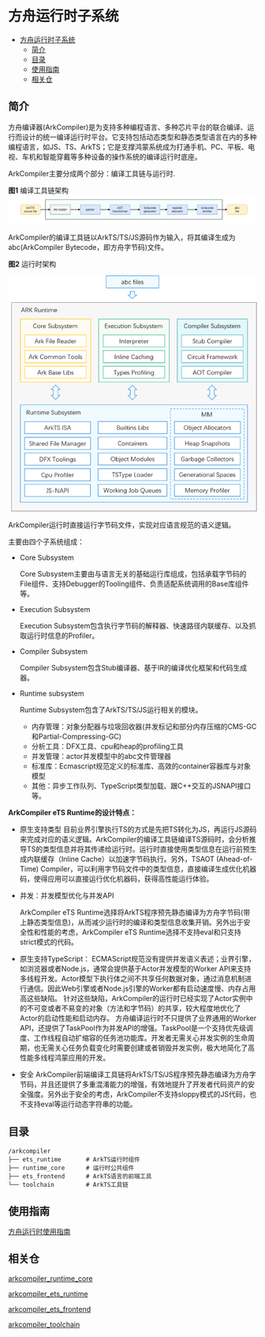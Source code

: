 # 方舟运行时子系统<a name="ZH-CN_TOPIC_0000001138852894"></a>

- [方舟运行时子系统<a name="ZH-CN_TOPIC_0000001138852894"></a>](#方舟运行时子系统)
  - [简介<a name="section11660541593"></a>](#简介)
  - [目录<a name="section161941989596"></a>](#目录)
  - [使用指南<a name="section18393638195820"></a>](#使用指南)
  - [相关仓<a name="section1371113476307"></a>](#相关仓)

## 简介<a name="section11660541593"></a>

方舟编译器\(ArkCompiler\)是为支持多种编程语言、多种芯片平台的联合编译、运行而设计的统一编译运行时平台。它支持包括动态类型和静态类型语言在内的多种编程语言，如JS、TS、ArkTS；它是支撑鸿蒙系统成为打通手机、PC、平板、电视、车机和智能穿戴等多种设备的操作系统的编译运行时底座。

ArkCompiler主要分成两个部分：编译工具链与运行时.

**图1** 编译工具链架构
![](figures/zh-cn_image_ark_frontend.png)

ArkCompiler的编译工具链以ArkTS/TS/JS源码作为输入，将其编译生成为abc(ArkCompiler Bytecode，即方舟字节码)文件。

**图2** 运行时架构

![](figures/zh-cn_image_ark-ts-arch.png)

ArkCompiler运行时直接运行字节码文件，实现对应语言规范的语义逻辑。

主要由四个子系统组成：

-   Core Subsystem

    Core Subsystem主要由与语言无关的基础运行库组成，包括承载字节码的File组件、支持Debugger的Tooling组件、负责适配系统调用的Base库组件等。

-   Execution Subsystem

    Execution Subsystem包含执行字节码的解释器、快速路径内联缓存、以及抓取运行时信息的Profiler。

-   Compiler Subsystem

    Compiler Subsystem包含Stub编译器、基于IR的编译优化框架和代码生成器。

-   Runtime subsystem

    Runtime Subsystem包含了ArkTS/TS/JS运行相关的模块。
    - 内存管理：对象分配器与垃圾回收器\(并发标记和部分内存压缩的CMS-GC和Partial-Compressing-GC\)
    - 分析工具：DFX工具、cpu和heap的profiling工具
    - 并发管理：actor并发模型中的abc文件管理器
    - 标准库：Ecmascript规范定义的标准库、高效的container容器库与对象模型
    - 其他：异步工作队列、TypeScript类型加载、跟C++交互的JSNAPI接口等。

**ArkCompiler eTS Runtime的设计特点：**

- 原生支持类型
  目前业界引擎执行TS的方式是先把TS转化为JS，再运行JS源码来完成对应的语义逻辑。ArkCompiler的编译工具链编译TS源码时，会分析推导TS的类型信息并将其传递给运行时。运行时直接使用类型信息在运行前预生成内联缓存（Inline Cache）以加速字节码执行。另外，TSAOT (Ahead-of-Time) Compiler，可以利用字节码文件中的类型信息，直接编译生成优化机器码，使得应用可以直接运行优化机器码，获得高性能运行体验。

- 并发：并发模型优化与并发API

  ArkCompiler eTS Runtime选择将ArkTS程序预先静态编译为方舟字节码\(带上静态类型信息\)，从而减少运行时的编译和类型信息收集开销。另外出于安全性和性能的考虑，ArkCompiler eTS Runtime选择不支持eval和只支持strict模式的代码。

- 原生支持TypeScript：
  ECMAScript规范没有提供并发语义表述；业界引擎，如浏览器或者Node.js，通常会提供基于Actor并发模型的Worker API来支持多线程开发。Actor模型下执行体之间不共享任何数据对象，通过消息机制进行通信。因此Web引擎或者Node.js引擎的Worker都有启动速度慢、内存占用高这些缺陷。  针对这些缺陷，ArkCompiler的运行时已经实现了Actor实例中的不可变或者不易变的对象（方法和字节码）的共享，较大程度地优化了Actor的启动性能和启动内存。
  方舟编译运行时不只提供了业界通用的Worker API，还提供了TaskPool作为并发API的增强。TaskPool是一个支持优先级调度、工作线程自动扩缩容的任务池功能库。开发者无需关心并发实例的生命周期，也无需关心任务负载变化时需要创建或者销毁并发实例，极大地简化了高性能多线程鸿蒙应用的开发。


- 安全
  ArkCompiler前端编译工具链将ArkTS/TS/JS程序预先静态编译为方舟字节码，并且还提供了多重混淆能力的增强，有效地提升了开发者代码资产的安全强度。另外出于安全的考虑，ArkCompiler不支持sloppy模式的JS代码，也不支持eval等运行动态字符串的功能。

## 目录<a name="section161941989596"></a>

```
/arkcompiler
├── ets_runtime       # ArkTS运行时组件
├── runtime_core      # 运行时公共组件
├── ets_frontend      # ArkTS语言的前端工具
└── toolchain         # ArkTS工具链
```

## 使用指南<a name="section18393638195820"></a>

[方舟运行时使用指南](https://gitee.com/openharmony/arkcompiler_ets_runtime/blob/master/docs/ARK-Runtime-Usage-Guide-zh.md)

## 相关仓<a name="section1371113476307"></a>

[arkcompiler\_runtime\_core](https://gitee.com/openharmony/arkcompiler_runtime_core)

[arkcompiler\_ets\_runtime](https://gitee.com/openharmony/arkcompiler_ets_runtime)

[arkcompiler\_ets\_frontend](https://gitee.com/openharmony/arkcompiler_ets_frontend)

[arkcompiler\_toolchain](https://gitee.com/openharmony/arkcompiler_toolchain)